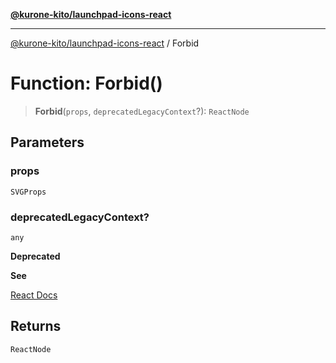[**@kurone-kito/launchpad-icons-react**](../README.md)

***

[@kurone-kito/launchpad-icons-react](../globals.md) / Forbid

# Function: Forbid()

> **Forbid**(`props`, `deprecatedLegacyContext`?): `ReactNode`

## Parameters

### props

`SVGProps`

### deprecatedLegacyContext?

`any`

**Deprecated**

**See**

[React Docs](https://legacy.reactjs.org/docs/legacy-context.html#referencing-context-in-lifecycle-methods)

## Returns

`ReactNode`
